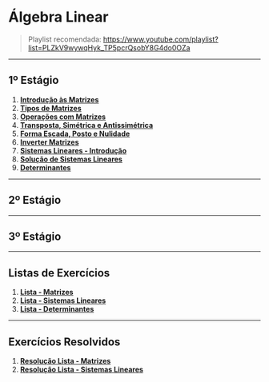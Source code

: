 # Álgebra Linear

> Playlist recomendada: https://www.youtube.com/playlist?list=PLZkV9wywqHyk_TP5pcrQsobY8G4do0OZa

---
## 1º Estágio

1. **[Introdução às Matrizes](teoria/introducaoMatrizes.md)**
2. **[Tipos de Matrizes](teoria/tiposMatrizes.md)**
3. **[Operações com Matrizes](teoria/operacoesMatrizes.md)**
4. **[Transposta, Simétrica e Antissimétrica](teoria/transpostaSimetricaAntissimetrica.md)**
5. **[Forma Escada, Posto e Nulidade](teoria/formaEscadaPostoNulidade.md)**
6. **[Inverter Matrizes](teoria/matrizes_inversas.pdf)**
7. **[Sistemas Lineares - Introdução](teoria/SistemasLineares.pdf)**
8. **[Solução de Sistemas Lineares](teoria/escalonamento.pdf)**
9. **[Determinantes](teoria/Determinantes.pdf)**

---
## 2º Estágio

---
## 3º Estágio

---
## Listas de Exercícios

1. **[Lista - Matrizes](listas/linear1.pdf)**
2. **[Lista - Sistemas Lineares](listas/linear2.pdf)**
3. **[Lista - Determinantes](listas/linear3.pdf)**

---
## Exercícios Resolvidos

1. **[Resolução Lista - Matrizes](listas/ResolucaoLista01Linear.pdf)**
2. **[Resolução Lista - Sistemas Lineares](listas/ResolucaoLista02.pdf)**
